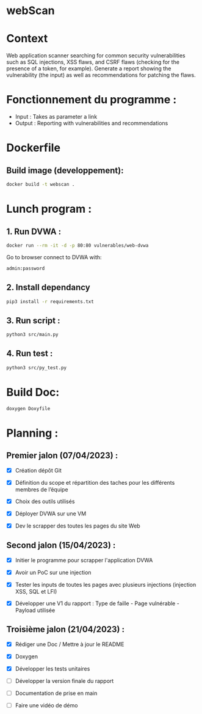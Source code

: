 # webScan

# Context

Web application scanner searching for common security vulnerabilities such as SQL injections, XSS flaws, and CSRF flaws (checking for the presence of a token, for example). Generate a report showing the vulnerability (the input) as well as recommendations for patching the flaws.

# Fonctionnement du programme :

- Input : Takes as parameter a link
- Output : Reporting with vulnerabilities and recommendations

# Dockerfile

## Build image (developpement):

```bash
docker build -t webscan .
```


# Lunch program : 

## 1. Run DVWA :

```bash
docker run --rm -it -d -p 80:80 vulnerables/web-dvwa
```

Go to browser connect to DVWA with:
```bash
admin:password
```

## 2. Install dependancy

```bash
pip3 install -r requirements.txt
```

## 3. Run script :

```bash
python3 src/main.py
```

## 4. Run test :
```bash
python3 src/py_test.py
```

# Build Doc:

```bash
doxygen Doxyfile
```

# Planning :

## Premier jalon (07/04/2023) :

- [x] Création dépôt Git

- [x] Définition du scope et répartition des taches pour les différents membres de l’équipe

- [x] Choix des outils utilisés

- [x] Déployer DVWA sur une VM

- [x] Dev le scrapper des toutes les pages du site Web

## Second jalon (15/04/2023) :

- [x] Initier le programme pour scrapper l'application DVWA

- [x] Avoir un PoC sur une injection

- [x] Tester les inputs de toutes les pages avec plusieurs injections (injection XSS, SQL et LFI)

- [x] Développer une V1 du rapport : Type de faille - Page vulnérable - Payload utilisée

## Troisième jalon (21/04/2023) :

- [x] Rédiger une Doc / Mettre à jour le README

- [x] Doxygen

- [x] Développer les tests unitaires

- [ ] Développer la version finale du rapport

- [ ] Documentation de prise en main

- [ ] Faire une vidéo de démo

```

```
